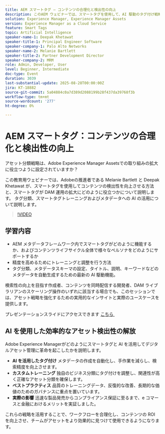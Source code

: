 ```yaml
---
title: AEM スマートタグ – コンテンツの合理化と検出性の向上
description: このAEM ウェビナーでは、スマートタグを使用して、AI 駆動のタグ付け戦略によりコンテンツの検出性、メタデータ、DAM の拡張性を向上させる方法について説明します。
solution: Experience Manager, Experience Manager Assets
version: Experience Manager as a Cloud Service
feature: Smart Tags
topic: Artificial Intelligence
speaker-name-1: Deepak Khetawat
speaker-title-1: Principal Engineer Software
speaker-company-1: Palo Alto Networks
speaker-name-2: Melanie Bartlett
speaker-title-2: Partner Development Director
speaker-company-2: MRM
role: Admin, Developer, User
level: Beginner, Intermediate
doc-type: Event
duration: 3039
last-substantial-update: 2025-08-28T00:00:00Z
jira: KT-18882
source-git-commit: 5a04884c0a7d389d2088199b28f437da39768f3b
workflow-type: tm+mt
source-wordcount: '277'
ht-degree: 0%

---
```



# AEM スマートタグ：コンテンツの合理化と検出性の向上

アセット分類戦略は、Adobe Experience Manager Assetsでの取り組みの拡大に役立つように設定されていますか？

この教育用ウェビナーでは、Adobeの推進者である Melanie Bartlett と Deepak Khetawat が、スマートタグを使用してコンテンツの検出性を向上させる方法と、スマートタグが DAM 運用の拡大にどのように役立つかについて説明します。 タグ分類、スマートタグトレーニングおよびメタデータへの AI の活用について説明します。

>[!VIDEO](https://video.tv.adobe.com/v/3471511/?learn=on&enablevpops)

## 学習内容

* AEM メタデータフレームワーク内でスマートタグがどのように機能するか、およびコンテンツライフサイクル全体で様々なペルソナをどのようにサポートするか
* 精度を高めるためにトレーニングと調整を行う方法
* タグ分類、メタデータスキーマの設定、タイトル、説明、キーワードなどのメタデータを自動生成するための最新の AI 駆動機能。

検索性の向上を目指す作成者、コンテンツを同時配信する開発者、DAM ライブラリアンのスケーリング操作のいずれに該当する場合でも、このセッションでは、アセット戦略を強化するための実用的なインサイトと実際のユースケースを提供します。

プレゼンテーションスライドにアクセスできます [&#x200B; こちら &#x200B;](../../assets/experience-manager/aug2025/2025-08-28-Adobe-Smart-Tags-Champions-webinar_FINALCOPY.pdf)

## AI を使用した効率的なアセット検出性の解放

Adobe Experience Managerがどのようにスマートタグと AI を活用してデジタルアセット管理に革命を起こしたかを説明します。

* **AI を活用したタグ付け** メタデータの作成を自動化し、手作業を減らし、検索精度を向上させます。
* **カスタムトレーニング** 独自のビジネス分類にタグ付けを調整し、関連性が高く正確なアセット分類を確保します。
* **ベストプラクティス** 品質のトレーニングデータ、反復的な改善、長期的な価値のためのガバナンスに重点を置いています。
* **実際の影響** 迅速な製品発売からコンプライアンス保証に至るまで、e コマースと金融におけるメリットを実証しました。

これらの戦略を活用することで、ワークフローを合理化し、コンテンツの ROI を向上させ、チームがアセットをより効果的に見つけて使用できるようになります。